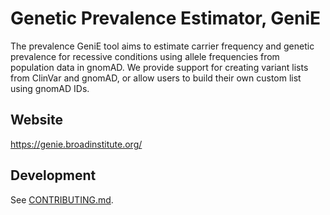 # Genetic Prevalence Estimator, GeniE

The prevalence GeniE tool aims to estimate carrier frequency and genetic prevalence for recessive conditions using allele frequencies from population data in gnomAD. We provide support for creating variant lists from ClinVar and gnomAD, or allow users to build their own custom list using gnomAD IDs. 

## Website

https://genie.broadinstitute.org/

## Development

See [CONTRIBUTING.md](./CONTRIBUTING.md).